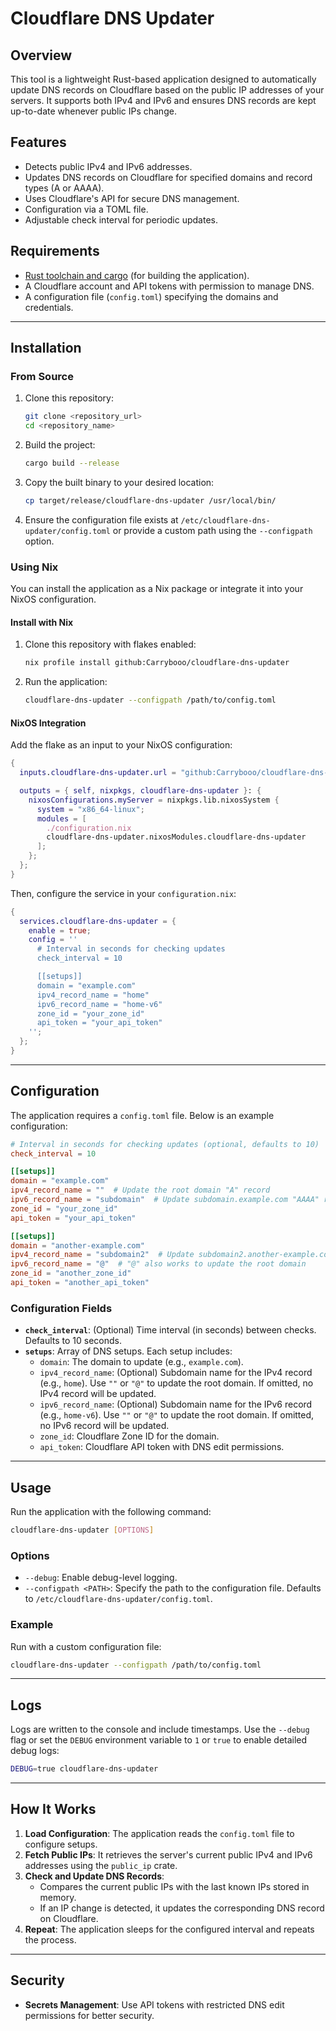 # Cloudflare DNS Updater

## Overview
This tool is a lightweight Rust-based application designed to automatically update DNS records on Cloudflare based on the public IP addresses of your servers. It supports both IPv4 and IPv6 and ensures DNS records are kept up-to-date whenever public IPs change.

## Features
- Detects public IPv4 and IPv6 addresses.
- Updates DNS records on Cloudflare for specified domains and record types (A or AAAA).
- Uses Cloudflare's API for secure DNS management.
- Configuration via a TOML file.
- Adjustable check interval for periodic updates.

## Requirements
- [Rust toolchain and cargo](https://rustup.rs/) (for building the application).
- A Cloudflare account and API tokens with permission to manage DNS.
- A configuration file (`config.toml`) specifying the domains and credentials.

---

## Installation

### From Source
1. Clone this repository:
   ```bash
   git clone <repository_url>
   cd <repository_name>
   ```

2. Build the project:
   ```bash
   cargo build --release
   ```

3. Copy the built binary to your desired location:
   ```bash
   cp target/release/cloudflare-dns-updater /usr/local/bin/
   ```

4. Ensure the configuration file exists at `/etc/cloudflare-dns-updater/config.toml` or provide a custom path using the `--configpath` option.

### Using Nix
You can install the application as a Nix package or integrate it into your NixOS configuration.

#### Install with Nix
1. Clone this repository with flakes enabled:
   ```bash
   nix profile install github:Carrybooo/cloudflare-dns-updater
   ```

2. Run the application:
   ```bash
   cloudflare-dns-updater --configpath /path/to/config.toml
   ```

#### NixOS Integration
Add the flake as an input to your NixOS configuration:

```nix
{
  inputs.cloudflare-dns-updater.url = "github:Carrybooo/cloudflare-dns-updater";

  outputs = { self, nixpkgs, cloudflare-dns-updater }: {
    nixosConfigurations.myServer = nixpkgs.lib.nixosSystem {
      system = "x86_64-linux";
      modules = [
        ./configuration.nix
        cloudflare-dns-updater.nixosModules.cloudflare-dns-updater
      ];
    };
  };
}
```

Then, configure the service in your `configuration.nix`:

```nix
{
  services.cloudflare-dns-updater = {
    enable = true;
    config = ''
      # Interval in seconds for checking updates
      check_interval = 10

      [[setups]]
      domain = "example.com"
      ipv4_record_name = "home"
      ipv6_record_name = "home-v6"
      zone_id = "your_zone_id"
      api_token = "your_api_token"
    '';
  };
}
```

---

## Configuration
The application requires a `config.toml` file. Below is an example configuration:
```toml
# Interval in seconds for checking updates (optional, defaults to 10)
check_interval = 10

[[setups]]
domain = "example.com"
ipv4_record_name = ""  # Update the root domain "A" record
ipv6_record_name = "subdomain"  # Update subdomain.example.com "AAAA" record
zone_id = "your_zone_id"
api_token = "your_api_token"

[[setups]]
domain = "another-example.com"
ipv4_record_name = "subdomain2"  # Update subdomain2.another-example.com
ipv6_record_name = "@"  # "@" also works to update the root domain
zone_id = "another_zone_id"
api_token = "another_api_token"
```

### Configuration Fields
- **`check_interval`**: (Optional) Time interval (in seconds) between checks. Defaults to 10 seconds.
- **`setups`**: Array of DNS setups. Each setup includes:
  - `domain`: The domain to update (e.g., `example.com`).
  - `ipv4_record_name`: (Optional) Subdomain name for the IPv4 record (e.g., `home`). Use `""` or `"@"` to update the root domain. If omitted, no IPv4 record will be updated.
  - `ipv6_record_name`: (Optional) Subdomain name for the IPv6 record (e.g., `home-v6`). Use `""` or `"@"` to update the root domain. If omitted, no IPv6 record will be updated.
  - `zone_id`: Cloudflare Zone ID for the domain.
  - `api_token`: Cloudflare API token with DNS edit permissions.

---

## Usage
Run the application with the following command:

```bash
cloudflare-dns-updater [OPTIONS]
```

### Options
- `--debug`: Enable debug-level logging.
- `--configpath <PATH>`: Specify the path to the configuration file. Defaults to `/etc/cloudflare-dns-updater/config.toml`.

### Example
Run with a custom configuration file:

```bash
cloudflare-dns-updater --configpath /path/to/config.toml
```

---

## Logs
Logs are written to the console and include timestamps. Use the `--debug` flag or set the `DEBUG` environment variable to `1` or `true` to enable detailed debug logs:

```bash
DEBUG=true cloudflare-dns-updater
```

---

## How It Works
1. **Load Configuration**: The application reads the `config.toml` file to configure setups.
2. **Fetch Public IPs**: It retrieves the server's current public IPv4 and IPv6 addresses using the `public_ip` crate.
3. **Check and Update DNS Records**:
   - Compares the current public IPs with the last known IPs stored in memory.
   - If an IP change is detected, it updates the corresponding DNS record on Cloudflare.
4. **Repeat**: The application sleeps for the configured interval and repeats the process.

---

## Security
- **Secrets Management**: Use API tokens with restricted DNS edit permissions for better security.